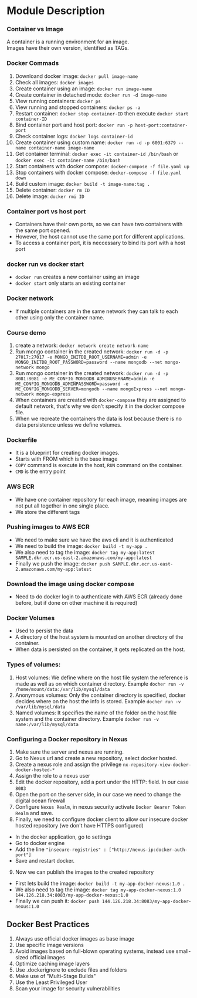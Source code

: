 # Module Description

### Container vs Image
A container is a running environment for an image.\
Images have their own version, identified as TAGs.

### Docker Commads
1. Downloand docker image: `docker pull image-name`
2. Check all images: `docker images`
3. Create container using an image: `docker run image-name`
4. Create container in detached mode: `docker run -d image-name`
5. View running containers: `docker ps`
6. View running and stopped containers: `docker ps -a`
7. Restart container: `docker stop container-ID` then execute `docker start container-ID`
8. Bind container port and host port: `docker run -p host-port:container-port`
9. Check container logs: `docker logs container-id`
10. Create container using custom name: `docker run -d -p 6001:6379 --name container-name image-name`
11. Get container terminal: `docker exec -it container-id /bin/bash` or `docker exec -it container-name /bin/bash`
12. Start containers with docker compose: `docker-compose -f file.yaml up`
13. Stop containers with docker compose: `docker-compose -f file.yaml down`
14. Build custom image: `docker build -t image-name:tag .`
15. Delete container: `docker rm ID`
16. Delete image: `docker rmi ID`


### Container port vs host port
- Containers have their own ports, so we can have two containers with the same port opened.
- However, the host cannot use the same port for different applications.
- To access a container port, it is neccessary to bind its port with a host port

### docker run vs docker start
- `docker run` creates a new container using an image
- `docker start` only starts an existing container

### Docker network

- If multiple containers are in the same network they can talk to each other using only the container name.


### Course demo
1. create a network: `docker network create network-name`
2. Run mongo container in the created network: `docker run -d -p 27017:27017 -e MONGO_INITDB_ROOT_USERNAME=admin -e MONGO_INITDB_ROOT_PASSWORD=password --name mongodb --net mongo-network mongo`
3. Run mongo container in the created network: `docker run -d -p 8081:8081 -e ME_CONFIG_MONGODB_ADMINUSERNAME=admin -e ME_CONFIG_MONGODB_ADMINPASSWORD=password -e ME_CONFIG_MONGODB_SERVER=mongodb --name mongoExpress --net mongo-network mongo-express`
4. When containers are created with `docker-compose` they are assigned to default network, that's why we don't specify it in the docker compose file.
5. When we recreate the containers the data is lost because there is no data persistence unless we define volumes.


### Dockerfile
- It is a blueprint for creating docker images.
- Starts with FROM which is the base image
- `COPY` command is execute in the host, `RUN` command on the container.
- `CMD` is the entry point

### AWS ECR
- We have one container repository for each image, meaning images are not put all together in one single place.
- We store the different tags

### Pushing images to AWS ECR
- We need to make sure we have the aws cli and it is authenticated
- We need to build the image: `docker build -t my-app .`
- We also need to tag the image: `docker tag my-app:latest SAMPLE.dkr.ecr.us-east-2.amazonaws.com/my-app:latest`
- Finally we push the image: `docker push SAMPLE.dkr.ecr.us-east-2.amazonaws.com/my-app:latest`

### Download the image using docker compose
- Need to do docker login to authenticate with AWS ECR (already done before, but if done on other machine it is required)

### Docker Volumes
- Used to persist the data
- A directory of the host system is mounted on another directory of the container.
- When data is persisted on the container, it gets replicated on the host.

### Types of volumes:
1. Host volumes: We define where on the host file system the reference is made as well as on which container directory. Example `docher run -v /home/mount/data:/var/lib/mysql/data`
2. Anonymous volumes: Only the container directory is specified, docker decides where on the host the info is stored. Example `docher run -v /var/lib/mysql/data`
3. Named volumes: It specifies the name of the folder on the host file system and the container directory. Example `docher run -v name:/var/lib/mysql/data`

### Configuring a Docker repository in Nexus
1. Make sure the server and nexus are running.
2. Go to Nexus url and create a new repository, select docker hosted.
3. Create a nexus role and assign the privilege `nx-repository-view-docker-docker-hosted-*`
4. Assign the role to a nexus user
5. Edit the docker repository, add a port under the HTTP: field. In our case `8083`
6. Open the port on the server side, in our case we need to change the digital ocean firewall
7. Configure `Nexus Realm`, in nexus security activate `Docker Bearer Token Realm` and save.
8. Finally, we need to configure docker client to allow our insecure docker hosted repository (we don't have HTTPS configured) 
- In the docker application, go to settings
- Go to docker engine
- Add the line `"insecure-registries" : ["http://nexus-ip:docker-auth-port"]`
- Save and restart docker.
9. Now we can publish the images to the created repository
- First lets build the image: `docker build -t my-app-docker-nexus:1.0 .`
- We also need to tag the image: `docker tag my-app-docker-nexus:1.0 144.126.218.34:8083/my-app-docker-nexus:1.0`
- Finally we can push it: `docker push 144.126.218.34:8083/my-app-docker-nexus:1.0`

## Docker Best Practices
1. Always use official docker images as base image
2. Use specific image versions
3. Avoid images based on full-blown operating systems, instead use small-sized official images
4. Optimize caching image layers
5. Use .dockerignore to exclude files and folders
6. Make use of "Multi-Stage Builds"
7. Use the Least Privileged User
8. Scan your image for security vulnerabilities